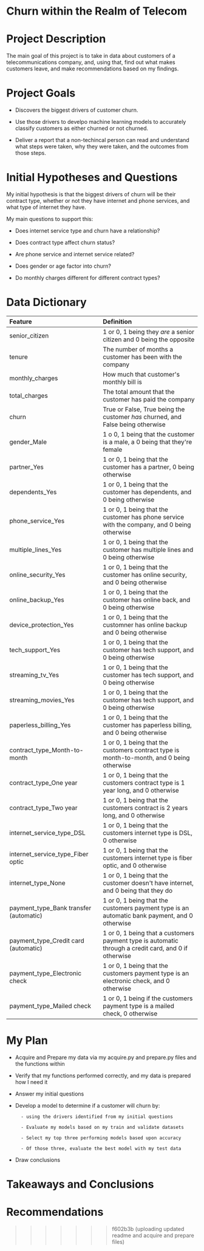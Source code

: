 # Churn within the Realm of Telecom

# Project Description

The main goal of this project is to take in data about customers of a telecommunications company, and,  using that, find out what makes customers leave, and make recommendations based on my findings. 

# Project Goals

- Discovers the biggest drivers of customer churn.

- Use those drivers to develpo machine learning models to accurately classify customers as either churned or not churned.

- Deliver a report that a non-techincal person can read and understand what steps were taken, why they were taken, and the outcomes from those steps.

# Initial Hypotheses and Questions

My initial hypothesis is that the biggest drivers of churn will be their contract type, whether or not they have internet and phone services, and what type of internet they have.

My main questions to support this:

- Does internet service type and churn have a relationship?

- Does contract type affect churn status?

- Are phone service and internet service related?

- Does gender or age factor into churn?

- Do monthly charges different for different contract types?

# Data Dictionary 

| Feature | Definition |
|:--------|:-----------|
|senior_citizen| 1 or 0, 1 being they *are* a senior citizen and 0 being the opposite|
|tenure| The number of months a customer has been with the company|
|monthly_charges| How much that customer's monthly bill is|
|total_charges| The total amount that the customer has paid the company|
|churn| True or False, True being the customer *has* churned, and False being otherwise|
|gender_Male| 1 o 0, 1 being that the customer is a male, a 0 being that they're female|
|partner_Yes| 1 or 0, 1 being that the customer has a partner, 0 being otherwise|
|dependents_Yes| 1 or 0, 1 being that the customer has dependents, and 0 being otherwise|
|phone_service_Yes| 1 or 0, 1 being that the customer has phone service with the company, and 0 being otherwise|
|multiple_lines_Yes| 1 or 0, 1 being that the customer has multiple lines and 0 being otherwise|
|online_security_Yes| 1 or 0, 1 being that the customer has online security, and 0 being otherwise|
|online_backup_Yes| 1 or 0, 1 being that the customer has online back, and 0 being otherwise|
|device_protection_Yes| 1 or 0, 1 being that the customner has online backup and 0 being otherwise|
|tech_support_Yes| 1 or 0, 1 being that the customer has tech support, and 0 being otherwise|
|streaming_tv_Yes| 1 or 0, 1 being that the customer has tech support, and 0 being otherwise
|streaming_movies_Yes| 1 or 0, 1 being that the customer has tech support, and 0 being otherwise|
|paperless_billing_Yes| 1 or 0, 1 being that the customer has paperless billing, and 0 being otherwise|
|contract_type_Month-to-month| 1 or 0, 1 being that the customers contract type is month-to-month, and 0 being otherwise|
|contract_type_One year| 1 or 0, 1 being that the customers contract type is 1 year long, and 0 otherwise|
|contract_type_Two year| 1 or 0, 1 being that the customers contract is 2 years long, and 0 otherwise|
|internet_service_type_DSL| 1 or 0, 1 being that the customers internet type is DSL, 0 otherwise|
|internet_service_type_Fiber optic| 1 or 0, 1 being that the customers internet type is fiber optic, and 0 otherwise|
|internet_type_None| 1 or 0, 1 being that the customer doesn't have internet, and 0 being that they do|
|payment_type_Bank transfer (automatic)| 1 or 0, 1 being that the customers payment type is an automatic bank payment, and 0 otherwise|
|payment_type_Credit card (automatic)| 1 or 0, 1 being that a customers payment type is automatic through a credit card, and 0 if otherwise|
|payment_type_Electronic check| 1 or 0, 1 being that the customers payment type is an electronic check, and 0 otherwise|
|payment_type_Mailed check| 1 or 0, 1 being if the customers payment type is a mailed check, 0 otherwise|

# My Plan

- Acquire and Prepare my data via my acquire.py and prepare.py files and the functions within

- Verify that my functions performed correctly, and my data is prepared how I need it

- Answer my initial questions

- Develop a model to determine if a customer will churn by:

        - using the drivers identified from my initial questions 
        
        - Evaluate my models based on my train and validate datasets
        
        - Select my top three performing models based upon accuracy
        
        - Of those three, evaluate the best model with my test data
        
- Draw conclusions

# Takeaways and Conclusions

# Recommendations
>>>>>>> f602b3b (uploading updated readme and acquire and prepare files)
